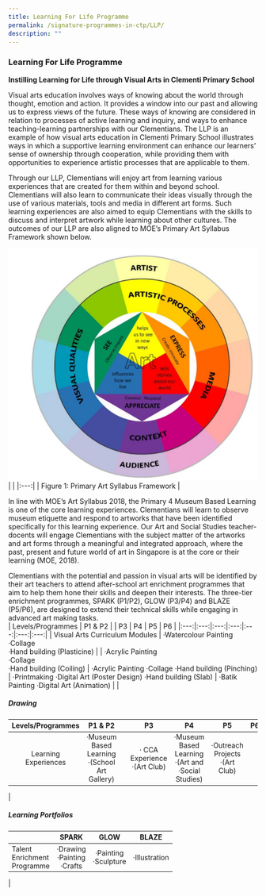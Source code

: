 ```yaml
---
title: Learning For Life Programme
permalink: /signature-programmes-in-ctp/LLP/
description: ""
---
```

### Learning For Life Programme
**Instilling Learning for Life through Visual Arts in Clementi Primary School**

Visual arts education involves ways of knowing about the world through thought, emotion and action. It provides a window into our past and allowing us to express views of the future. These ways of knowing are considered in relation to processes of active learning and inquiry, and ways to enhance teaching-learning partnerships with our Clementians. The LLP is an example of how visual arts education in Clementi Primary School illustrates ways in which a supportive learning environment can enhance our learners’ sense of ownership through cooperation, while providing them with opportunities to experience artistic processes that are applicable to them.

Through our LLP, Clementians will enjoy art from learning various experiences that are created for them within and beyond school. Clementians will also learn to communicate their ideas visually through the use of various materials, tools and media in different art forms. Such learning experiences are also aimed to equip Clementians with the skills to discuss and interpret artwork while learning about other cultures. The outcomes of our LLP are also aligned to MOE’s Primary Art Syllabus Framework shown below.

![](/images/LLP%20framework.png)
| |
|:---:|
| Figure 1: Primary Art Syllabus Framework |

In line with MOE’s Art Syllabus 2018, the Primary 4 Museum Based Learning is one of the core learning experiences. Clementians will learn to observe museum etiquette and respond to artworks that have been identified specifically for this learning experience. Our Art and Social Studies teacher-docents will engage Clementians with the subject matter of the artworks and art forms through a meaningful and integrated approach, where the past, present and future world of art in Singapore is at the core or their learning (MOE, 2018).

Clementians with the potential and passion in visual arts will be identified by their art teachers to attend after-school art enrichment programmes that aim to help them hone their skills and deepen their interests. The three-tier enrichment programmes, SPARK (P1/P2), GLOW (P3/P4) and BLAZE (P5/P6), are designed to extend their technical skills while engaging in advanced art making tasks.
<br>
| Levels/Programmes | P1 & P2 | | P3 | P4 | P5 | P6 |
|:---:|:---:|:---:|:---:|:---:|:---:|:---:|
| Visual Arts Curriculum Modules |  ·Watercolour Painting <br>·Collage <br>·Hand building (Plasticine) |  | ·Acrylic Painting <br> ·Collage<br> ·Hand building (Coiling) | ·Acrylic Painting ·Collage ·Hand building (Pinching) | ·Printmaking ·Digital Art (Poster Design) ·Hand building (Slab) | ·Batik Painting ·Digital Art (Animation)   |
|

##### Drawing

| Levels/Programmes | P1 & P2 | | P3 | P4 | P5 | P6 |
|:---:|:---:|:---:|:---:|:---:|:---:|:---:|
| Learning Experiences | ·Museum Based Learning <br>·(School Art Gallery) |  | · CCA Experience <br>·(Art Club) |  ·Museum Based Learning<br> ·(Art and <br>·Social Studies) |  ·Outreach Projects <br>·(Art Club) |
|

##### Learning Portfolios

|  | SPARK | GLOW | BLAZE |
|---|:---:|:---:|:---:|
| Talent <br>Enrichment <Br> Programme | ·Drawing<br>·Painting<br>·Crafts |·Painting<br>·Sculpture | ·Illustration |
|